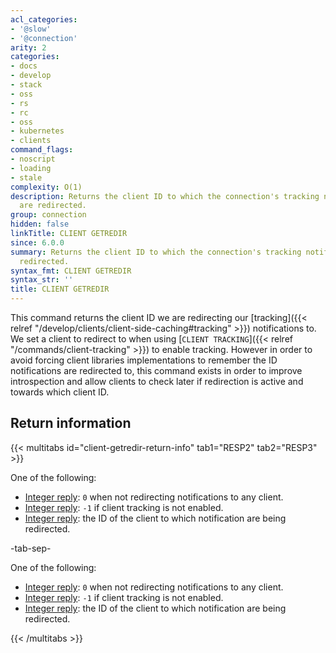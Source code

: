 ```yaml
---
acl_categories:
- '@slow'
- '@connection'
arity: 2
categories:
- docs
- develop
- stack
- oss
- rs
- rc
- oss
- kubernetes
- clients
command_flags:
- noscript
- loading
- stale
complexity: O(1)
description: Returns the client ID to which the connection's tracking notifications
  are redirected.
group: connection
hidden: false
linkTitle: CLIENT GETREDIR
since: 6.0.0
summary: Returns the client ID to which the connection's tracking notifications are
  redirected.
syntax_fmt: CLIENT GETREDIR
syntax_str: ''
title: CLIENT GETREDIR
---
```

This command returns the client ID we are redirecting our
[tracking]({{< relref "/develop/clients/client-side-caching#tracking" >}}) notifications to. We set a client
to redirect to when using [`CLIENT TRACKING`]({{< relref "/commands/client-tracking" >}}) to enable tracking. However in
order to avoid forcing client libraries implementations to remember the
ID notifications are redirected to, this command exists in order to improve
introspection and allow clients to check later if redirection is active
and towards which client ID.

## Return information

{{< multitabs id="client-getredir-return-info" 
    tab1="RESP2" 
    tab2="RESP3" >}}

One of the following:
* [Integer reply](../../develop/reference/protocol-spec#integers): `0` when not redirecting notifications to any client.
* [Integer reply](../../develop/reference/protocol-spec#integers): `-1` if client tracking is not enabled.
* [Integer reply](../../develop/reference/protocol-spec#integers): the ID of the client to which notification are being redirected.

-tab-sep-

One of the following:
* [Integer reply](../../develop/reference/protocol-spec#integers): `0` when not redirecting notifications to any client.
* [Integer reply](../../develop/reference/protocol-spec#integers): `-1` if client tracking is not enabled.
* [Integer reply](../../develop/reference/protocol-spec#integers): the ID of the client to which notification are being redirected.

{{< /multitabs >}}
